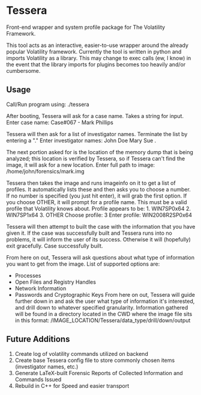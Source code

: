Tessera
=======

Front-end wrapper and system profile package for The Volatility Framework.

This tool acts as an interactive, easier-to-use wrapper around the already popular Volatility framework. Currently the tool is written in python and imports Volatility as a library. This may change to exec calls (ew, I know) in the event that the library imports for plugins becomes too heavily and/or cumbersome. 

Usage
------
Call/Run program using:
	./tessera

After booting, Tessera will ask for a case name. Takes a string for input. 
	Enter case name: 		Case#067 - Mark Phillips

Tessera will then ask for a list of investigator names. Terminate the list by entering a "." 
	Enter investigator names: 	John Doe
				 	Mary Sue
					.

The next portion asked for is the location of the memory dump that is being analyzed; this location is verified by Tessera, so if Tessera can't find the image, it will ask for a new location.
	Enter full path to image: 	/home/john/forensics/mark.img

Tessera then takes the image and runs imageinfo on it to get a list of profiles. It automatically lists these and then asks you to choose a number. If no number is specified (you just hit enter), it will grab the first option. If you choose OTHER, it will prompt for a profile name. This must be a valid profile that Volatility knows about.
	Profile appears to be: 
		1. WIN7SP0x64
		2. WIN7SP1x64
		3. OTHER
	Choose profile:		 	3
	Enter profile:			WIN2008R2SP0x64

Tessera will then attempt to built the case with the information that you have given it. If the case was successfully built and Tessera runs into no problems, it will inform the user of its success. Otherwise it will (hopefully) exit gracefully.
	Case successfully built.

From here on out, Tessera will ask questions about what type of information you want to get from the image. List of supported options are: 
* Processes
* Open Files and Registry Handles
* Network Information
* Passwords and Cryptographic Keys
From here on out, Tessera will guide further down in and ask the user what type of information it's interested, and drill down to whatever specified granularity. Information gathered will be found in a directory located in the CWD where the image file sits in this format:
/IMAGE_LOCATION/Tessera/data_type/drill/down/output
					 		

Future Additions
----------------
1. Create log of volatility commands utilized on backend
2. Create base Tessera config file to store commonly chosen items (investigator names, etc.) 
3. Generate LaTeX-built Forensic Reports of Collected Information and Commands Issued
4. Rebuild in C++ for Speed and easier transport
